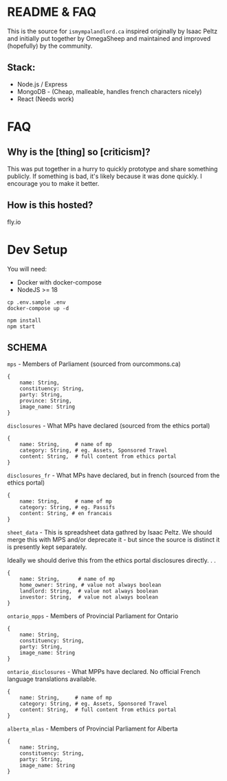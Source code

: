 # README & FAQ

This is the source for `ismympalandlord.ca` inspired originally by Isaac Peltz and initially put together by OmegaSheep and maintained and improved (hopefully) by the community.

## Stack:

- Node.js / Express
- MongoDB - (Cheap, malleable, handles french characters nicely)
- React (Needs work)

# FAQ

## Why is the [thing] so [criticism]?

This was put together in a hurry to quickly prototype and share something publicly. If something is bad, it's likely because it was done quickly. I encourage you to make it better.

## How is this hosted?

fly.io

# Dev Setup

You will need:

- Docker with docker-compose
- NodeJS >= 18

```
cp .env.sample .env
docker-compose up -d

npm install
npm start
```

## SCHEMA

`mps` - Members of Parliament (sourced from ourcommons.ca)

```
{
    name: String,
    constituency: String,
    party: String,
    province: String,
    image_name: String
}
```

`disclosures` - What MPs have declared (sourced from the ethics portal)

```
{
    name: String,     # name of mp
    category: String, # eg. Assets, Sponsored Travel
    content: String,  # full content from ethics portal
}
```

`disclosures_fr` - What MPs have declared, but in french (sourced from the ethics portal)

```
{
    name: String,     # name of mp
    category: String, # eg. Passifs
    content: String, # en francais
}
```

`sheet_data` - This is spreadsheet data gathred by Isaac Peltz. We should merge this with MPS and/or deprecate it - but since the source is distinct it is presently kept separately.

Ideally we should derive this from the ethics portal disclosures directly. . .

```
{
    name: String,      # name of mp
    home_owner: String, # value not always boolean
    landlord: String,  # value not always boolean
    investor: String,  # value not always boolean
}
```

`ontario_mpps` - Members of Provincial Parliament for Ontario

```
{
    name: String,
    constituency: String,
    party: String,
    image_name: String
}
```

`ontario_disclosures` - What MPPs have declared. No official French language translations available.

```
{
    name: String,     # name of mp
    category: String, # eg. Assets, Sponsored Travel
    content: String,  # full content from ethics portal
}
```

`alberta_mlas` - Members of Provincial Parliament for Alberta

```
{
    name: String,
    constituency: String,
    party: String,
    image_name: String
}
```